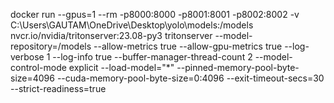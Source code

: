 docker run --gpus=1 --rm -p8000:8000 -p8001:8001 -p8002:8002 -v C:\Users\GAUTAM\OneDrive\Desktop\yolo\models:/models nvcr.io/nvidia/tritonserver:23.08-py3 tritonserver --model-repository=/models --allow-metrics true --allow-gpu-metrics true --log-verbose 1 --log-info true --buffer-manager-thread-count 2 --model-control-mode explicit --load-model="*" --pinned-memory-pool-byte-size=4096 --cuda-memory-pool-byte-size=0:4096 --exit-timeout-secs=30 --strict-readiness=true

